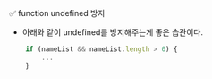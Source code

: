 ✅ function undefined 방지
* 아래와 같이 undefined를 방지해주는게 좋은 습관이다.
```javascript
    if (nameList && nameList.length > 0) {
        ...    
    }
```
